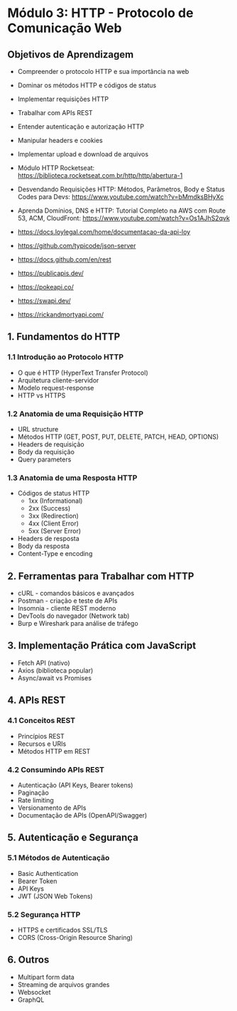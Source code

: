 # Módulo 3: HTTP - Protocolo de Comunicação Web

## Objetivos de Aprendizagem
- Compreender o protocolo HTTP e sua importância na web
- Dominar os métodos HTTP e códigos de status
- Implementar requisições HTTP
- Trabalhar com APIs REST
- Entender autenticação e autorização HTTP
- Manipular headers e cookies
- Implementar upload e download de arquivos

- Módulo HTTP Rocketseat: https://biblioteca.rocketseat.com.br/http/http/abertura-1
- Desvendando Requisições HTTP: Métodos, Parâmetros, Body e Status Codes para Devs: https://www.youtube.com/watch?v=bMmdksBHyXc
- Aprenda Domínios, DNS e HTTP: Tutorial Completo na AWS com Route 53, ACM, CloudFront: https://www.youtube.com/watch?v=Os1AJhS2qvk
- https://docs.loylegal.com/home/documentacao-da-api-loy
- https://github.com/typicode/json-server
- https://docs.github.com/en/rest
- https://publicapis.dev/
- https://pokeapi.co/
- https://swapi.dev/
- https://rickandmortyapi.com/

## 1. Fundamentos do HTTP

### 1.1 Introdução ao Protocolo HTTP
- O que é HTTP (HyperText Transfer Protocol)
- Arquitetura cliente-servidor
- Modelo request-response
- HTTP vs HTTPS

### 1.2 Anatomia de uma Requisição HTTP
- URL structure
- Métodos HTTP (GET, POST, PUT, DELETE, PATCH, HEAD, OPTIONS)
- Headers de requisição
- Body da requisição
- Query parameters

### 1.3 Anatomia de uma Resposta HTTP
- Códigos de status HTTP
  - 1xx (Informational)
  - 2xx (Success)
  - 3xx (Redirection)
  - 4xx (Client Error)
  - 5xx (Server Error)
- Headers de resposta
- Body da resposta
- Content-Type e encoding

## 2. Ferramentas para Trabalhar com HTTP

- cURL - comandos básicos e avançados
- Postman - criação e teste de APIs
- Insomnia - cliente REST moderno
- DevTools do navegador (Network tab)
- Burp e Wireshark para análise de tráfego

## 3. Implementação Prática com JavaScript
- Fetch API (nativo)
- Axios (biblioteca popular)
- Async/await vs Promises

## 4. APIs REST

### 4.1 Conceitos REST
- Princípios REST
- Recursos e URIs
- Métodos HTTP em REST

### 4.2 Consumindo APIs REST
- Autenticação (API Keys, Bearer tokens)
- Paginação
- Rate limiting
- Versionamento de APIs
- Documentação de APIs (OpenAPI/Swagger)

## 5. Autenticação e Segurança

### 5.1 Métodos de Autenticação
- Basic Authentication
- Bearer Token
- API Keys
- JWT (JSON Web Tokens)

### 5.2 Segurança HTTP
- HTTPS e certificados SSL/TLS
- CORS (Cross-Origin Resource Sharing)

## 6. Outros

- Multipart form data
- Streaming de arquivos grandes
- Websocket
- GraphQL

